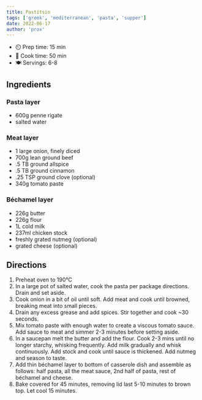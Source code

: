 ```yaml
---
title: Pastítsio
tags: ['greek', 'mediterranean', 'pasta', 'supper']
date: 2022-06-17
author: 'prox'
---
```


- ⏲️  Prep time: 15 min
- 🍳 Cook time: 50 min
- 🍽️ Servings: 6-8

## Ingredients

### Pasta layer

- 600g penne rigate
- salted water

### Meat layer

- 1 large onion, finely diced
- 700g lean ground beef
- .5 TB ground allspice
- .5 TB ground cinnamon
- .25 TSP ground clove (optional)
- 340g tomato paste

### Béchamel layer

- 226g butter
- 226g flour
- 1L cold milk
- 237ml chicken stock
- freshly grated nutmeg (optional)
- grated cheese (optional)

## Directions

1. Preheat oven to 190°C
2. In a large pot of salted water, cook the pasta per package directions. Drain and set aside.
3. Cook onion in a bit of oil until soft. Add meat and cook until browned, breaking meat into small pieces.
4. Drain any excess grease and add spices. Stir together and cook ~30 seconds.
5. Mix tomato paste with enough water to create a viscous tomato sauce. Add sauce to meat and simmer 2-3 minutes before setting aside.
6. In a saucepan melt the butter and add the flour. Cook 2-3 mins until no longer starchy, whisking frequently. Add milk gradually and whisk continuously. Add stock and cook until sauce is thickened.  Add nutmeg and season to taste.
7. Add thin béchamel layer to bottom of casserole dish and assemble as follows: half pasta, all the meat sauce, 2nd half of pasta, rest of béchamel and cheese.
8. Bake covered for 45 minutes, removing lid last 5-10 minutes to brown top.  Let cool 15 minutes.
